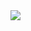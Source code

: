 <a href="https://github.com/devxb/gitanimals">
<img src="https://render.gitanimals.org/farms/{zzieni}"/>
</a>
